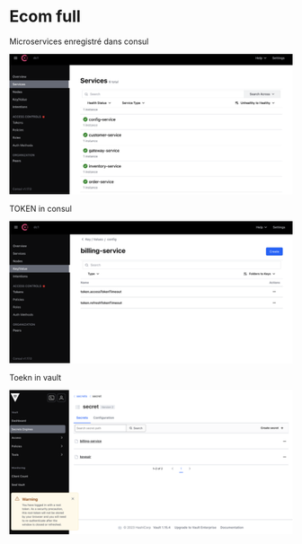 <h1>Ecom full</h1>

<p>Microservices enregistré dans consul</p>

<img src="Pics/4.png"/><br/>

<p>TOKEN in consul</p>
<img src="Pics/5.png"/><br/>

<p>Toekn in vault</p>
<img src="Pics/6.png"/><br/>


